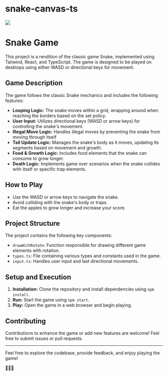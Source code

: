# snake-canvas-ts

<img src="https://images.unsplash.com/photo-1531386151447-fd76ad50012f?ixlib=rb-4.0.3&ixid=M3wxMjA3fDB8MHxwaG90by1wYWdlfHx8fGVufDB8fHx8fA%3D%3D&auto=format&fit=crop&w=1287&q=80"></img>

# Snake Game

This project is a rendition of the classic game Snake, implemented using Tailwind, React, and TypeScript. The game is designed to be played on desktops using either WASD or directional keys for movement.

## Game Description

The game follows the classic Snake mechanics and includes the following features:

- **Looping Logic:** The snake moves within a grid, wrapping around when reaching the borders based on the set policy.
- **User Input:** Utilizes directional keys (WASD or arrow keys) for controlling the snake's movement.
- **Illegal Move Logic:** Handles illegal moves by preventing the snake from moving through itself
- **Tail Update Logic:** Manages the snake's body as it moves, updating its segments based on movement and growth.
- **Food & Growth Logic:** Includes food elements that the snake can consume to grow longer.
- **Death Logic:** Implements game over scenarios when the snake collides with itself or specific trap elements.

## How to Play

- Use the WASD or arrow keys to navigate the snake.
- Avoid colliding with the snake's body or traps.
- Eat the apples to grow longer and increase your score.

## Project Structure

The project contains the following key components:

- `drawWithRotate`: Function responsible for drawing different game elements with rotation.
- `types.ts`: File containing various types and constants used in the game.
- `input.ts`: Handles user input and last directional movements.

## Setup and Execution

1. **Installation:** Clone the repository and install dependencies using `npm install`.
2. **Run:** Start the game using `npm start`.
3. **Play:** Open the game in a web browser and begin playing.

## Contributing

Contributions to enhance the game or add new features are welcome! Feel free to submit issues or pull requests.

---

Feel free to explore the codebase, provide feedback, and enjoy playing the game!

:snake::snake::snake:
